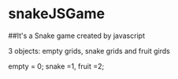 # snakeJSGame

##It's a Snake game created by javascript

3 objects: empty grids, snake grids and fruit girds

empty = 0; snake =1, fruit =2;

